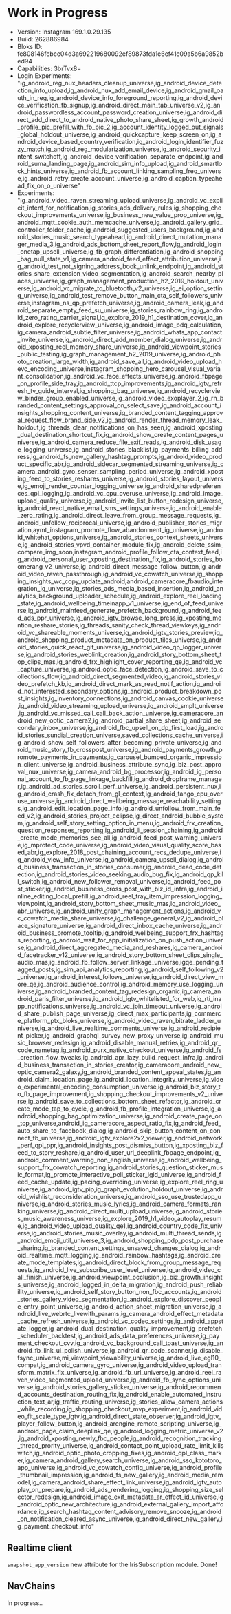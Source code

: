 # Work in Progress

- Version: Instagram 169.1.0.29.135
- Build: 262886984
- Bloks ID: fe808146fcbce04d3a692219680092ef89873fda1e6ef41c09a5b6a9852bed94
- Capabilities: 3brTvx8=
- Login Experiments: "ig_android_reg_nux_headers_cleanup_universe,ig_android_device_detection_info_upload,ig_android_nux_add_email_device,ig_android_gmail_oauth_in_reg,ig_android_device_info_foreground_reporting,ig_android_device_verification_fb_signup,ig_android_direct_main_tab_universe_v2,ig_android_passwordless_account_password_creation_universe,ig_android_direct_add_direct_to_android_native_photo_share_sheet,ig_growth_android_profile_pic_prefill_with_fb_pic_2,ig_account_identity_logged_out_signals_global_holdout_universe,ig_android_quickcapture_keep_screen_on,ig_android_device_based_country_verification,ig_android_login_identifier_fuzzy_match,ig_android_reg_modularization_universe,ig_android_security_intent_switchoff,ig_android_device_verification_separate_endpoint,ig_android_suma_landing_page,ig_android_sim_info_upload,ig_android_smartlock_hints_universe,ig_android_fb_account_linking_sampling_freq_universe,ig_android_retry_create_account_universe,ig_android_caption_typeahead_fix_on_o_universe"
- Experiments: "ig_android_video_raven_streaming_upload_universe,ig_android_vc_explicit_intent_for_notification,ig_stories_ads_delivery_rules,ig_shopping_checkout_improvements_universe,ig_business_new_value_prop_universe,ig_android_mqtt_cookie_auth_memcache_universe,ig_android_gallery_grid_controller_folder_cache,ig_android_suggested_users_background,ig_android_stories_music_search_typeahead,ig_android_direct_mutation_manager_media_3,ig_android_ads_bottom_sheet_report_flow,ig_android_login_onetap_upsell_universe,ig_fb_graph_differentiation,ig_android_shopping_bag_null_state_v1,ig_camera_android_feed_effect_attribution_universe,ig_android_test_not_signing_address_book_unlink_endpoint,ig_android_stories_share_extension_video_segmentation,ig_android_search_nearby_places_universe,ig_graph_management_production_h2_2019_holdout_universe,ig_android_vc_migrate_to_bluetooth_v2_universe,ig_ei_option_setting_universe,ig_android_test_remove_button_main_cta_self_followers_universe,instagram_ns_qp_prefetch_universe,ig_android_camera_leak,ig_android_separate_empty_feed_su_universe,ig_stories_rainbow_ring,ig_android_zero_rating_carrier_signal,ig_explore_2019_h1_destination_cover,ig_android_explore_recyclerview_universe,ig_android_image_pdq_calculation,ig_camera_android_subtle_filter_universe,ig_android_whats_app_contact_invite_universe,ig_android_direct_add_member_dialog_universe,ig_android_xposting_reel_memory_share_universe,ig_android_viewpoint_stories_public_testing,ig_graph_management_h2_2019_universe,ig_android_photo_creation_large_width,ig_android_save_all,ig_android_video_upload_hevc_encoding_universe,instagram_shopping_hero_carousel_visual_variant_consolidation,ig_android_vc_face_effects_universe,ig_android_fbpage_on_profile_side_tray,ig_android_ttcp_improvements,ig_android_igtv_refresh_tv_guide_interval,ig_shopping_bag_universe,ig_android_recyclerview_binder_group_enabled_universe,ig_android_video_exoplayer_2,ig_rn_branded_content_settings_approval_on_select_save,ig_android_account_insights_shopping_content_universe,ig_branded_content_tagging_approval_request_flow_brand_side_v2,ig_android_render_thread_memory_leak_holdout,ig_threads_clear_notifications_on_has_seen,ig_android_xposting_dual_destination_shortcut_fix,ig_android_show_create_content_pages_universe,ig_android_camera_reduce_file_exif_reads,ig_android_disk_usage_logging_universe,ig_android_stories_blacklist,ig_payments_billing_address,ig_android_fs_new_gallery_hashtag_prompts,ig_android_video_product_specific_abr,ig_android_sidecar_segmented_streaming_universe,ig_camera_android_gyro_senser_sampling_period_universe,ig_android_xposting_feed_to_stories_reshares_universe,ig_android_stories_layout_universe,ig_emoji_render_counter_logging_universe,ig_android_sharedpreferences_qpl_logging,ig_android_vc_cpu_overuse_universe,ig_android_image_upload_quality_universe,ig_android_invite_list_button_redesign_universe,ig_android_react_native_email_sms_settings_universe,ig_android_enable_zero_rating,ig_android_direct_leave_from_group_message_requests,ig_android_unfollow_reciprocal_universe,ig_android_publisher_stories_migration,aymt_instagram_promote_flow_abandonment_ig_universe,ig_android_whitehat_options_universe,ig_android_stories_context_sheets_universe,ig_android_stories_vpvd_container_module_fix,ig_android_delete_ssim_compare_img_soon,instagram_android_profile_follow_cta_context_feed,ig_android_personal_user_xposting_destination_fix,ig_android_stories_boomerang_v2_universe,ig_android_direct_message_follow_button,ig_android_video_raven_passthrough,ig_android_vc_cowatch_universe,ig_shopping_insights_wc_copy_update_android,android_cameracore_fbaudio_integration_ig_universe,ig_stories_ads_media_based_insertion,ig_android_analytics_background_uploader_schedule,ig_android_explore_reel_loading_state,ig_android_wellbeing_timeinapp_v1_universe,ig_end_of_feed_universe,ig_android_mainfeed_generate_prefetch_background,ig_android_feed_ads_ppr_universe,ig_android_igtv_browse_long_press,ig_xposting_mention_reshare_stories,ig_threads_sanity_check_thread_viewkeys,ig_android_vc_shareable_moments_universe,ig_android_igtv_stories_preview,ig_android_shopping_product_metadata_on_product_tiles_universe,ig_android_stories_quick_react_gif_universe,ig_android_video_qp_logger_universe,ig_android_stories_weblink_creation,ig_android_story_bottom_sheet_top_clips_mas,ig_android_frx_highlight_cover_reporting_qe,ig_android_vc_capture_universe,ig_android_optic_face_detection,ig_android_save_to_collections_flow,ig_android_direct_segmented_video,ig_android_stories_video_prefetch_kb,ig_android_direct_mark_as_read_notif_action,ig_android_not_interested_secondary_options,ig_android_product_breakdown_post_insights,ig_inventory_connections,ig_android_canvas_cookie_universe,ig_android_video_streaming_upload_universe,ig_android_smplt_universe,ig_android_vc_missed_call_call_back_action_universe,ig_cameracore_android_new_optic_camera2,ig_android_partial_share_sheet,ig_android_secondary_inbox_universe,ig_android_fbc_upsell_on_dp_first_load,ig_android_stories_sundial_creation_universe,saved_collections_cache_universe,ig_android_show_self_followers_after_becoming_private_universe,ig_android_music_story_fb_crosspost_universe,ig_android_payments_growth_promote_payments_in_payments,ig_carousel_bumped_organic_impression_client_universe,ig_android_business_attribute_sync,ig_biz_post_approval_nux_universe,ig_camera_android_bg_processor,ig_android_ig_personal_account_to_fb_page_linkage_backfill,ig_android_dropframe_manager,ig_android_ad_stories_scroll_perf_universe,ig_android_persistent_nux,ig_android_crash_fix_detach_from_gl_context,ig_android_tango_cpu_overuse_universe,ig_android_direct_wellbeing_message_reachability_settings,ig_android_edit_location_page_info,ig_android_unfollow_from_main_feed_v2,ig_android_stories_project_eclipse,ig_direct_android_bubble_system,ig_android_self_story_setting_option_in_menu,ig_android_frx_creation_question_responses_reporting,ig_android_li_session_chaining,ig_android_create_mode_memories_see_all,ig_android_feed_post_warning_universe,ig_mprotect_code_universe,ig_android_video_visual_quality_score_based_abr,ig_explore_2018_post_chaining_account_recs_dedupe_universe,ig_android_view_info_universe,ig_android_camera_upsell_dialog,ig_android_business_transaction_in_stories_consumer,ig_android_dead_code_detection,ig_android_stories_video_seeking_audio_bug_fix,ig_android_qp_kill_switch,ig_android_new_follower_removal_universe,ig_android_feed_post_sticker,ig_android_business_cross_post_with_biz_id_infra,ig_android_inline_editing_local_prefill,ig_android_reel_tray_item_impression_logging_viewpoint,ig_android_story_bottom_sheet_music_mas,ig_android_video_abr_universe,ig_android_unify_graph_management_actions,ig_android_vc_cowatch_media_share_universe,ig_challenge_general_v2,ig_android_place_signature_universe,ig_android_direct_inbox_cache_universe,ig_android_business_promote_tooltip,ig_android_wellbeing_support_frx_hashtags_reporting,ig_android_wait_for_app_initialization_on_push_action_universe,ig_android_direct_aggregated_media_and_reshares,ig_camera_android_facetracker_v12_universe,ig_android_story_bottom_sheet_clips_single_audio_mas,ig_android_fb_follow_server_linkage_universe,igqe_pending_tagged_posts,ig_sim_api_analytics_reporting,ig_android_self_following_v2_universe,ig_android_interest_follows_universe,ig_android_direct_view_more_qe,ig_android_audience_control,ig_android_memory_use_logging_universe,ig_android_branded_content_tag_redesign_organic,ig_camera_android_paris_filter_universe,ig_android_igtv_whitelisted_for_web,ig_rti_inapp_notifications_universe,ig_android_vc_join_timeout_universe,ig_android_share_publish_page_universe,ig_direct_max_participants,ig_commerce_platform_ptx_bloks_universe,ig_android_video_raven_bitrate_ladder_universe,ig_android_live_realtime_comments_universe,ig_android_recipient_picker,ig_android_graphql_survey_new_proxy_universe,ig_android_music_browser_redesign,ig_android_disable_manual_retries,ig_android_qr_code_nametag,ig_android_purx_native_checkout_universe,ig_android_fs_creation_flow_tweaks,ig_android_apr_lazy_build_request_infra,ig_android_business_transaction_in_stories_creator,ig_cameracore_android_new_optic_camera2_galaxy,ig_android_branded_content_appeal_states,ig_android_claim_location_page,ig_android_location_integrity_universe,ig_video_experimental_encoding_consumption_universe,ig_android_biz_story_to_fb_page_improvement,ig_shopping_checkout_improvements_v2_universe,ig_android_save_to_collections_bottom_sheet_refactor,ig_android_create_mode_tap_to_cycle,ig_android_fb_profile_integration_universe,ig_android_shopping_bag_optimization_universe,ig_android_create_page_on_top_universe,android_ig_cameracore_aspect_ratio_fix,ig_android_feed_auto_share_to_facebook_dialog,ig_android_skip_button_content_on_connect_fb_universe,ig_android_igtv_explore2x2_viewer,ig_android_network_perf_qpl_ppr,ig_android_insights_post_dismiss_button,ig_xposting_biz_feed_to_story_reshare,ig_android_user_url_deeplink_fbpage_endpoint,ig_android_comment_warning_non_english_universe,ig_android_wellbeing_support_frx_cowatch_reporting,ig_android_stories_question_sticker_music_format,ig_promote_interactive_poll_sticker_igid_universe,ig_android_feed_cache_update,ig_pacing_overriding_universe,ig_explore_reel_ring_universe,ig_android_igtv_pip,ig_graph_evolution_holdout_universe,ig_android_wishlist_reconsideration_universe,ig_android_sso_use_trustedapp_universe,ig_android_stories_music_lyrics,ig_android_camera_formats_ranking_universe,ig_android_direct_multi_upload_universe,ig_android_stories_music_awareness_universe,ig_explore_2019_h1_video_autoplay_resume,ig_android_video_upload_quality_qe1,ig_android_country_code_fix_universe,ig_android_stories_music_overlay,ig_android_multi_thread_sends,ig_android_emoji_util_universe_3,ig_android_shopping_pdp_post_purchase_sharing,ig_branded_content_settings_unsaved_changes_dialog,ig_android_realtime_mqtt_logging,ig_android_rainbow_hashtags,ig_android_create_mode_templates,ig_android_direct_block_from_group_message_requests,ig_android_live_subscribe_user_level_universe,ig_android_video_call_finish_universe,ig_android_viewpoint_occlusion,ig_biz_growth_insights_universe,ig_android_logged_in_delta_migration,ig_android_push_reliability_universe,ig_android_self_story_button_non_fbc_accounts,ig_android_stories_gallery_video_segmentation,ig_android_explore_discover_people_entry_point_universe,ig_android_action_sheet_migration_universe,ig_android_live_webrtc_livewith_params,ig_camera_android_effect_metadata_cache_refresh_universe,ig_android_vc_codec_settings,ig_android_appstate_logger,ig_android_dual_destination_quality_improvement,ig_prefetch_scheduler_backtest,ig_android_ads_data_preferences_universe,ig_payment_checkout_cvv,ig_android_vc_background_call_toast_universe,ig_android_fb_link_ui_polish_universe,ig_android_qr_code_scanner,ig_disable_fsync_universe,mi_viewpoint_viewability_universe,ig_android_live_egl10_compat,ig_android_camera_gyro_universe,ig_android_video_upload_transform_matrix_fix_universe,ig_android_fb_url_universe,ig_android_reel_raven_video_segmented_upload_universe,ig_android_fb_sync_options_universe,ig_android_stories_gallery_sticker_universe,ig_android_recommend_accounts_destination_routing_fix,ig_android_enable_automated_instruction_text_ar,ig_traffic_routing_universe,ig_stories_allow_camera_actions_while_recording,ig_shopping_checkout_mvp_experiment,ig_android_video_fit_scale_type_igtv,ig_android_direct_state_observer,ig_android_igtv_player_follow_button,ig_android_arengine_remote_scripting_universe,ig_android_page_claim_deeplink_qe,ig_android_logging_metric_universe_v2,ig_android_xposting_newly_fbc_people,ig_android_recognition_tracking_thread_prority_universe,ig_android_contact_point_upload_rate_limit_killswitch,ig_android_optic_photo_cropping_fixes,ig_android_qpl_class_marker,ig_camera_android_gallery_search_universe,ig_android_sso_kototoro_app_universe,ig_android_vc_cowatch_config_universe,ig_android_profile_thumbnail_impression,ig_android_fs_new_gallery,ig_android_media_remodel,ig_camera_android_share_effect_link_universe,ig_android_igtv_autoplay_on_prepare,ig_android_ads_rendering_logging,ig_shopping_size_selector_redesign,ig_android_image_exif_metadata_ar_effect_id_universe,ig_android_optic_new_architecture,ig_android_external_gallery_import_affordance,ig_search_hashtag_content_advisory_remove_snooze,ig_android_on_notification_cleared_async_universe,ig_android_direct_new_gallery,ig_payment_checkout_info"

## Realtime client

`snapshot_app_version` new attribute for the IrisSubscription module. Done!

## NavChains

In progress..